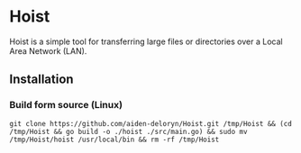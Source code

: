 # Hoist

Hoist is a simple tool for transferring large files or directories over a Local Area Network (LAN). 

## Installation

### Build form source (Linux)
`git clone https://github.com/aiden-deloryn/Hoist.git /tmp/Hoist && (cd /tmp/Hoist && go build -o ./hoist ./src/main.go) && sudo mv /tmp/Hoist/hoist /usr/local/bin && rm -rf /tmp/Hoist`
